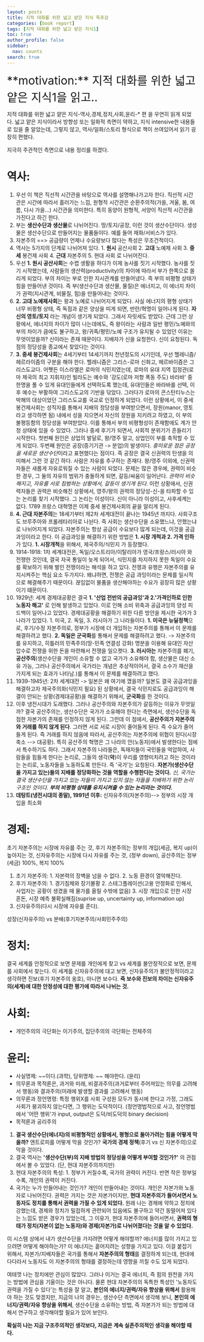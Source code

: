 ```yaml
---
layout: posts
title: 지적 대화를 위한 넓고 얕은 지식 독후감
categories: [book report]
tags: [지적 대화를 위한 넓고 얕은 지식1]
toc: true
author_profile: false
sidebar:
  nav: counts
search: true
---
```


<div class="notice--info" markdown="1" style='font-size: 30px'>
**motivation:**  지적 대화를 위한 넓고 얕은 지식1을 읽고..
</div>

지적 대화를 위한 넓고 얕은 지식-역사,경제,정치,사회,윤리-* 편 을 우연히 읽게 되었다. 넓고 얕은 지식이라서 방향성 또는 일화적 측면이 약하고, 지식 intensive한 내용들로 있을 줄 알았는데, 그렇지 않고, 역사/일화/스토리 형식으로 책이 쓰여있어서 읽기 굉장히 편했다.

지극히 주관적인 측면으로 내용 정리를 하겠다.


# 역사:

1. 우선 이 책은 직선적 시간관을 바탕으로 역사를 설명해나가고자 한다. 직선적 시간관은 시간에 따라서 흘러가는 느낌, 원형적 시간관은 순환주의적(가을, 겨울, 봄, 여름, 다시 가을...) 시간관을 의미한다. 특히 동양이 원형적, 서양이 직선적 시간관을 가진다고 하긴 한다.
2. 부는 **생산수단과 생산물**로 나뉘어진다. 땅/토지/공장, 이런 것이 생산수단이다. 생성물은 생산수단으로 만들어지는 물품들이다. 예를 들어 재화/서비스가 있다. 
3. 자본주의 ==> 공급량이 언제나 수요량보다 많다는 특성은 무조건적이다.
4. 역사는 5가지의 단계로 나뉘어져 있다. 1. **원시** 공산사회 2. **고대** 노예제 사회 3. **중세** 봉건제 사회 4. **근대** 자본주의 5. 현대 사회 로 나뉘어진다. 
5. 우선 **1. 원시 공산사회**는 수렵 생활을 하다가 이제 농사를 짓기 시작했다. 농사를 짓기 시작했는데, 사람들의 생산력(productivity)의 차이에 따라서 부가 한쪽으로 쏠리게 되었다. 부의 차이는 부로 인한 지시관계를 만들어냈다. 즉 부의 비평형 상태가 힘을 만들어낸 것이다. 즉 부(생산수단과 생산물, 물질)은 에너지고, 이 에너지 차이가 권력(지시관계, 비물질, 힘)을 만들어내는 것이다. 
6. **2. 고대 노예제사회**는 왕과 노예로 나뉘어지게 되었다. 사실 에너지의 평형 상태가 너무 비평형 상태, 즉 독점과 같은 양상을 띠게 되면, 반란/혁명이 일어나게 된다. **자신의 영토/토지** 라는 개념이 생기게 되었다. 그래서 자릿세도 받았다. 근데 그런 상황에서, 에너지의 차이가 많이 나는데에도, 즉 왕이라는 사람과 일반 평민/노예와의 부의 차이가 큼에도 불구하고, 왕/귀족/평민/노예 구조가 유지될 수 있었던 이유는 무엇이었을까? 신이라는 존재 때문이다. 지배자가 신을 요청한다. 신이 요청된다. 독점의 정당성을 종교에서 찾았다는 것이다. 
7. **3. 중세 봉건제사회**는 4세기부터 14세기까지 천년정도의 시기인데, 우선 헬레니즘/헤르라이즘의 구분을 해야 한다. 헬레니즘은 그리스-로마 신화고, 헤르바이즘은 그리스도교다. 어쨋든 이스라엘은 로마의 식민지였는데, 로마의 유대 지역 집정관(로마 제국의 최고 지휘자)인 빌라도는 예수와 '강도(로마 저항 폭동 주도) 바라바' 중 한명을 풀 수 있게 유대인들에게 선택하도록 했는데, 유대인들은 바라바를 선택, 이후 예수는 부활하여 그리스도교의 기반을 닦았다. 그러다가 로마의 콘스탄티누스는 박해의 대상이었던 그리스도교를 국교로 인정하게 되었다. 이런 상황에서, 이 중세 봉건제사회는 성직자를 통해서 지배의 정당성을 부여받으면서, 장원(manor, 영토라고 생각하면 됨) 내에서 성을 지으면서 자신의 장원을 지키려고 하였고, 이 부의 불평등함의 정당성을 부여받았다. 이를 통해서 부의 비평형성이 존재함에도 계가 안정 상태에 있을 수 있었다. 그러나 중세 후기가 되면서, 사회적 분위기가 흔들리기 시작한다. 첫번째 원인은 상업의 발달로, 왕/영주 말고, 상업인이 부를 축적할 수 있게 되었다. 두번째 원인은 공장(증기기관 -> 분업)의 발생이다. *흥미로운 점은 공장을 새로운 생산수단*이라고 표현했다는 점이다. 즉 공장은 결국 신권력의 탄생을 의미해서 그런 것 같긴 하다. 사람은 자유를 추구하는 존재다. 왕/영주 이외에, 신권력자들은 새롭게 자유로워질 수 있는 사람이 되었다. 문제는 많은 경우에, 권력이 비슷한 경우, 그 둘의 자유의 범위가 충돌하게 되면, 갈등/싸움이 일어난다. *권력이 비슷해지고, 자유를 서로 침범하는 상황에서, 갈등이 생기게 된다.* 이런 상황에서, 신권력자들은 권력은 비슷해진 상황에서, 영주/왕의 권력의 정당성-신-을 타파할 수 있는 논리를 찾기 시작했다. 그 논리는 이성이다. 신이 아니라 이성이고, 사후세계는 없다. 1789 프랑스 대혁명은 이제 중세 봉건제사회의 끝을 알리게 된다. 
8. **4. 근대 자본주의**는 18세기부터 제2차 세계대전이 끝나는 1945년 까지다. 사회구조도 브루주아와 프롤레타리아로 나뉜다. 즉 사회는 생산수단을 소유했느냐, 안했는냐로 나뉘어지게 되었다. 자본주의는 항상 공급이 수요보다 많게 되는데, 이것을 공급과잉이라고 한다. 이 공급과잉을 해결하기 위한 방법은 **1. 시장 개척과 2. 가격 인하**가 있다. **1. 시장개척**을 위해서, 제국주의/식민지 가 등장했다.
9. 1914-1918: 1차 세계대전은, 독일/오스트리아/이탈리아가 영국/프랑스/러시아 와 전쟁한 것인데, 결국 자국 통일이 늦게 되어서, 식민지를 차지하지 못한 독일이 수요를 확보하기 위해 벌인 전쟁이라는 해석을 하고 있다. 전쟁과 유행은 자본주의를 유지시켜주는 핵심 요소 두가지다. 왜냐하면, 전쟁은 공급 과잉이라는 문제를 일시적으로 해결해주기 때문이다. 끊임없이 물품을 생산해야하는 수요가 굉장히 많은 상황이기 떄문이다.
10. 1929년: 세계 경제대공황은 결국 **1. '산업 전반의 공급과잉'과 2.'가격인하로 인한 노동자 해고'** 로 인해 발생하고 있었다. 이로 인해 소비 위축과 공급과잉의 양성 피드백이 일어나고 있었다. 경제대공황을 해결하기 위한 다른 방안을 제시한 국가가 3 나라가 있었다. 1. 미국, 2. 독일, 3. 러시아가 그 나라들이다. **1. 미국은 뉴딜정책**으로, 후기/수정 자본주의로, 정부가 시장에 더 개입하는 자본주의를 통해서 이 문제를 해결하려고 했다. **2. 독일은 군국화**를 통해서 문제를 해결하려고 했다. -> 자본주의를 유지하고, 히틀러의 민족주의(땅-민족 연결성 강화) 명분을 이용해 유대인 자산 압수로 전쟁을 위한 돈을 마련해서 전쟁을 일으켯다. **3. 러시아는** 자본주의를 폐기, **공산주의**(생산수단을 개인이 소유할 수 없고 국가가 소유해야 함, 생산물은 대신 소유 가능, 그러나 공산주의에서 국가라는 개념은 추상적이어서, 결국 소수가 재산을 가지게 되는 효과가 나타남.)를 통해서 이 문제를 해결하려고 했다.
11. 1939-1945년: 2차 세계대전 -> 일본은 왜 여기에 꼈을까? 일본도 결국 공급과잉을 해결하고자 제국주의화(식민지 필요) 된 상황에서, 결국 식민지로도 공급과잉이 해결이 안되는 상황(경제대공황)을 해결하기 위해서, **군국화**를 한 것이다.
12. 이후 냉전시대가 도래했다. 그러나 공산주의와 자본주의가 갈등하는 이유가 무엇일까? 결국 공산주의는, 생산수단은 국가가 소유해야 한다는 측면에서, 생산수단을 독점한 자본가의 존재를 인정하지 않게 된다. 그런데 이 점에서, **공산주의가 자본주의와 거래를 하지 않게 된다**. 그러면 서로 서로 시장이 줄어들게 된다. 즉 수요가 줄어들게 된다. 즉 거래를 하지 않음에 따라서, 공산주의는 자본주의에 위협이 된다(시장 축소 --> 대공황). 특히 공산주의 혁명은 그 나라의 안(노동자)에서 발생한다는 점에서 특수하기도 하다. 그래서 자본주의 나라들은, 독재자들이 국민들을 억압하여, 사람들을 힘들게 한다는 논리로, 그들의 생각(**악**)이 우리를 영향미치려고 하는 것이라는 논리로, 노동자들을 노동하도록 만든다. 즉 '국가'는 요청된다. **자본가(생산수단을 가지고 있는)들의 지배를 정당화하는 것을 역할을 수행한다는 것이다.** *신, 국가는 결국 생산수단을 가지고 있는 자들이 가지고 있지 않는 자들을 지배하기 위한 논리 구조인 것이다.*   ***부의 비평형 상태를 유지시켜줄 수 있는 논리라는 것이다.***
13. **데탕트(냉전시대의 종말), 1991년 이후:** 신자유주의(자본주의)--> 정부의 시장 개입을 최소화

# 경제:

초기 자본주의는 시장에 자유를 주는 것, 후기 자본주의는 정부의 개입(세금, 복지 up)이 높아지는 것, 신자유주의는 시장에 다시 자유를 주는 것, (정부 down), 공산주의는 정부(세금) 100%, 복지 100%

1. 초기 자본주의: 1. 자본력의 장벽을 넘을 수 없다. 2. 노동 환경이 열악해진다.
2. 후기 자본주의: 1. 경기침체와 장기불황 2. 스테그플레이션(고용 안정화로 인해서, 사업자는 공황이 생겼을 때 물가를 올릴 수밖에 없음) 3. 시장 개입으로 인한 시장 혼돈, 시장 예측 불확실해짐(suprise up, uncertainty up, information up)
3. 신자유주의(다시 시장에 자유를 준다).

성장(신자유주의) vs 분배(후기자본주의/사회민주주의)

# 정치: 

결국 세계를 안정적으로 보면 문제를 개인에게 찾고 vs 세계를 불안정적으로 보면, 문제를 사회에서 찾는다. 이 세계를 신자유주의에 대고 보면, 신자유주의가 불안정적이라고 생각하면 진보(후기 자본주의 옹호), 아니면 보수다.
**즉 보수와 진보의 차이는 신자유주의(세계)에 대한 안정성에 대한 평가에 따라서 나뉘는 것.**


# 사회: 

- 개인주의의 극단화는 이기주의, 집단주의의 극단화는 전체주의

# 윤리:

- 사실명제: \~\~이다.(과학), 당위명제: \~\~ 해야한다. (윤리)
- 의무론과 목적론은, 과거와 미래, 비결과주의(과거로부터 주어져있는 의무를 고려해서 행동)와 결과주의(미래에 발생할 결과를 고려해서 행동)
- 의무론과 정언명령: 특정 행위X를 사회 구성원 모두가 동시에 한다고 가정, 그래도 사회가 붕괴하지 않는다면, 그 행위는 도덕적이다. (정언명법적으로 사고, 정언명법에서 '어떤 행위'가 input, output은 도덕/비도덕의 binary decision)
- 목적론과 공리주의



1. **결국 생산수단(에너지)의 비평형적인 상황에서, 평형으로 돌아가려는 힘을 어떻게 막을까?** 엔트로피를 어떻게 막을 것인가? **국가의 경제 정책**(후기 vs 신 자본주의)으로 막을 것이다.
2. 결국 역사는 **'생산수단(부)의 지배 방법의 정당성을 어떻게 부여할 것인가?'** 의 관점에서 볼 수 있었다. (단, 현대 자본주의까지만)
3. 현대 자본주의의 특성: 1. 정부가 커질수록, 국가의 권력이 커진다. 반면 작은 정부일수록, 개인의 권력이 커진다.
4. 국가는 누가 만들어내는 것인가? 개인이 만들어내는 것이다. 개인은 자본가와 노동자로 나뉘어진다. 권력은 가지는 것은 자본가이지만, **현대 자본주의가 들어서면서 노동자도 정치를 통해서 권력을 가질 수 있게 되었다.** 원래 나는 경제에 약하고 정치에 강했는데, 경제와 정치가 밀접하게 관련되어 있음에도 불구하고 약간 동떨어져 있다는 느낌도 받은 경우가 있었는데, 그 이유가, 현대 자본주의에 들어서면서, **권력의 형태가 정치(자본이 없는 노동자)와 경제(자본가)로 나뉘어졌다는 것을 알 수 있었다.**

이 시스템 상에서 내가 생산수단을 가지려면 어떻게 해야할까? 에너지를 많이 가지고 있으려면 어떻게 해야하는가? 이 에너지는 흩어지려는 성향을 가지고 있다. 이걸 붙잡기 위해서, 자본가/지배자들은 국가를 통해서 **자본주의의 형태**를 결정하게 되는데, 현대에 다다라서 노동자도 이 자본주의의 형태를 결정하는데 영향을 끼칠 수도 있게 되었다. 

여태껏 나는 정치에만 관심이 많았다. 그러나 이거는 결국 에너지, 즉 힘의 원천을 가지는 방법에 관심을 기울이는 것은 아니다. 물론 현대 자본주의의 독특한 특성인 '노동자도 권력을 가질 수 있다'는 특성을 잘 알고, **본인의 에너지/권력/자유 향상을 위해서** 활용해야 하는 것도 맞겠지만, 지금의 나의 경우는, 생산수단 측면에서 생각해 보니, **본인의 에너지/권력/자유 향상을 위해서**, 생산수단을 소유하는 방법, 즉 자본가가 되는 방법에 대해서 연구하고 생각해야할 필요가 있어 보인다.

**확실히 나는 지금 구조주의적인 생각보다, 지금은 계속 실존주의적인 생각을 해야할 때다.**

